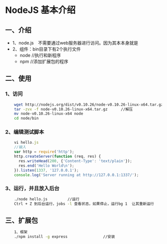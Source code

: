 # NodeJS 基本介绍

## 一、介绍

- 1、node.js　不需要通过web服务器进行访问。因为其本本身就是
-	2、组件：bin目录下有2个执行文件
	- node 	//执行和新程序
	- npm   	//添加扩展包的程序

## 二、使用

### 1、访问

``` sh
	wget http://nodejs.org/dist/v0.10.26/node-v0.10.26-linux-x64.tar.gz		//下载
	tar -zvx -f node-v0.10.26-linux-x64.tar.gz		//解压
	mv node-v0.10.26-linux-x64 node
	cd node/bin
```


### 2、编辑测试脚本

``` javascript
	vi hello.js
	//输入
	var http = require('http');
	http.createServer(function (req, res) {
	  res.writeHead(200, {'Content-Type': 'text/plain'});
	  res.end('Hello World\n');
	}).listen(1337, '127.0.0.1');
	console.log('Server running at http://127.0.0.1:1337/');
```


### 3、运行，并且放入后台

``` sh
	./node hello.js 		//运行
	Ctrl + Z 到后台运行，jobs -l 查看状态，如果停止，运行bg 1  让其重新运行
```

## 三、扩展包

``` sh
	1、框架
	./npm install -g express				//安装

```
